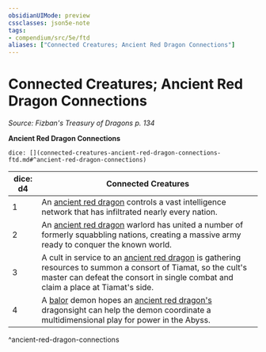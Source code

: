 ```yaml
---
obsidianUIMode: preview
cssclasses: json5e-note
tags:
- compendium/src/5e/ftd
aliases: ["Connected Creatures; Ancient Red Dragon Connections"]
---
```

# Connected Creatures; Ancient Red Dragon Connections
*Source: Fizban's Treasury of Dragons p. 134* 

**Ancient Red Dragon Connections**

`dice: [](connected-creatures-ancient-red-dragon-connections-ftd.md#^ancient-red-dragon-connections)`

| dice: d4 | Connected Creatures |
|----------|---------------------|
| 1 | An [ancient red dragon](/2-Mechanics/CLI/bestiary/dragon/ancient-red-dragon.md) controls a vast intelligence network that has infiltrated nearly every nation. |
| 2 | An [ancient red dragon](/2-Mechanics/CLI/bestiary/dragon/ancient-red-dragon.md) warlord has united a number of formerly squabbling nations, creating a massive army ready to conquer the known world. |
| 3 | A cult in service to an [ancient red dragon](/2-Mechanics/CLI/bestiary/dragon/ancient-red-dragon.md) is gathering resources to summon a consort of Tiamat, so the cult's master can defeat the consort in single combat and claim a place at Tiamat's side. |
| 4 | A [balor](/2-Mechanics/CLI/bestiary/fiend/balor.md) demon hopes an [ancient red dragon's](/2-Mechanics/CLI/bestiary/dragon/ancient-red-dragon.md) dragonsight can help the demon coordinate a multidimensional play for power in the Abyss. |
^ancient-red-dragon-connections